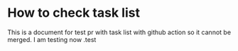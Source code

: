 # How to check task list

This is a document for test pr with task list with github action so it cannot be merged. I am testing now .test
